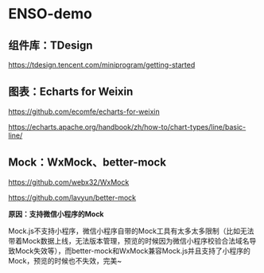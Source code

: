 # ENSO-demo



## 组件库：TDesign

https://tdesign.tencent.com/miniprogram/getting-started



## 图表：Echarts for Weixin

https://github.com/ecomfe/echarts-for-weixin

https://echarts.apache.org/handbook/zh/how-to/chart-types/line/basic-line/



## Mock：WxMock、better-mock

https://github.com/webx32/WxMock

https://github.com/lavyun/better-mock



**原因：支持微信小程序的Mock**

Mock.js不支持小程序，微信小程序自带的Mock工具有太多太多限制（比如无法带着Mock数据上线，无法版本管理，预览的时候因为微信小程序校验合法域名导致Mock失效等），而better-mock和WxMock兼容Mock.js并且支持了小程序的Mock，预览的时候也不失效，完美~

